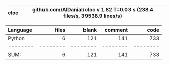 cloc|github.com/AlDanial/cloc v 1.82  T=0.03 s (238.4 files/s, 39538.9 lines/s)
--- | ---

Language|files|blank|comment|code
:-------|-------:|-------:|-------:|-------:
Python|6|121|141|733
--------|--------|--------|--------|--------
SUM:|6|121|141|733
